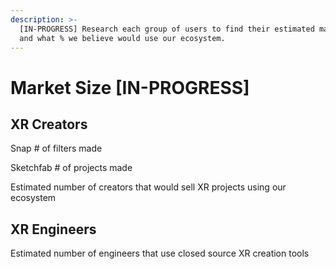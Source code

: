 ```yaml
---
description: >-
  [IN-PROGRESS] Research each group of users to find their estimated market size
  and what % we believe would use our ecosystem.
---
```


# Market Size \[IN-PROGRESS]

## XR Creators

Snap # of filters made

Sketchfab # of projects made

Estimated number of creators that would sell XR projects using our ecosystem

## XR Engineers

Estimated number of engineers that use closed source XR creation tools
